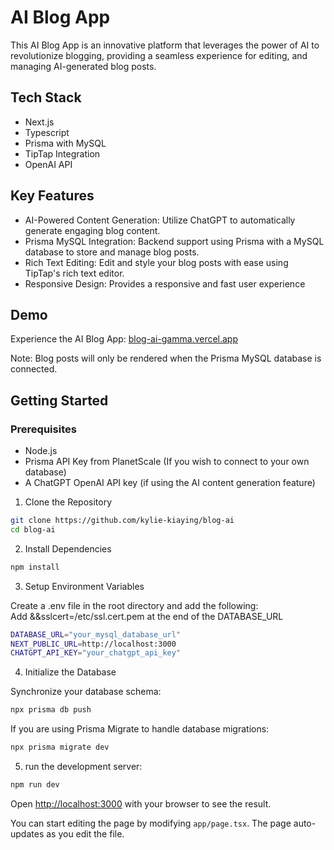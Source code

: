 # AI Blog App

This AI Blog App is an innovative platform that leverages the power of AI to revolutionize blogging, providing a seamless experience for editing, and managing AI-generated blog posts.

## Tech Stack

- Next.js  
- Typescript
- Prisma with MySQL
- TipTap Integration
- OpenAI API

## Key Features

- AI-Powered Content Generation: Utilize ChatGPT to automatically generate engaging blog content.
- Prisma MySQL Integration: Backend support using Prisma with a MySQL database to store and manage blog posts.
- Rich Text Editing: Edit and style your blog posts with ease using TipTap's rich text editor.
- Responsive Design: Provides a responsive and fast user experience

## Demo
Experience the AI Blog App: [blog-ai-gamma.vercel.app](https://blog-ai-gamma.vercel.app)

Note: Blog posts will only be rendered when the Prisma MySQL database is connected.

## Getting Started

### Prerequisites

- Node.js
- Prisma API Key from PlanetScale (If you wish to connect to your own database)
- A ChatGPT OpenAI API key (if using the AI content generation feature)

1. Clone the Repository

```bash
git clone https://github.com/kylie-kiaying/blog-ai
cd blog-ai
```

2. Install Dependencies

```bash
npm install
```

3. Setup Environment Variables

Create a .env file in the root directory and add the following:  
Add &&sslcert=/etc/ssl.cert.pem at the end of the DATABASE_URL  

```bash
DATABASE_URL="your_mysql_database_url"
NEXT_PUBLIC_URL=http://localhost:3000
CHATGPT_API_KEY="your_chatgpt_api_key"
```

4. Initialize the Database  

Synchronize your database schema:
```bash
npx prisma db push
```

If you are using Prisma Migrate to handle database migrations:
```bash
npx prisma migrate dev
```

5. run the development server:

```bash
npm run dev
```

Open [http://localhost:3000](http://localhost:3000) with your browser to see the result.

You can start editing the page by modifying `app/page.tsx`. The page auto-updates as you edit the file.